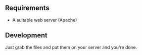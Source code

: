 ## Requirements

- A suitable web server (Apache)

## Development

Just grab the files and put them on your server and you're done.
